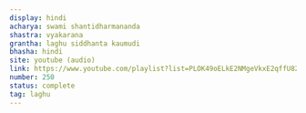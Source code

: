 ```yaml
---
display: hindi
acharya: swami shantidharmananda
shastra: vyakarana
grantha: laghu siddhanta kaumudi
bhasha: hindi
site: youtube (audio)
link: https://www.youtube.com/playlist?list=PLOK49oELkE2NMgeVkxE2qffU82bt4UGUu
number: 250
status: complete
tag: laghu
---
```

